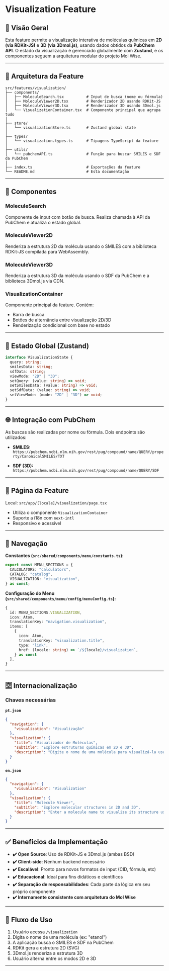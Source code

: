 # Visualization Feature

## 🎯 Visão Geral

Esta feature permite a visualização interativa de moléculas químicas em **2D (via RDKit-JS)** e **3D (via 3Dmol.js)**, usando dados obtidos da **PubChem API**. O estado da visualização é gerenciado globalmente com **Zustand**, e os componentes seguem a arquitetura modular do projeto Mol Wise.

---

## 🧱 Arquitetura da Feature

```
src/features/visualization/
├── components/
│   ├── MoleculeSearch.tsx          # Input de busca (nome ou fórmula)
│   ├── MoleculeViewer2D.tsx        # Renderizador 2D usando RDKit-JS
│   ├── MoleculeViewer3D.tsx        # Renderizador 3D usando 3Dmol.js
│   └── VisualizationContainer.tsx  # Componente principal que agrupa tudo
│
├── store/
│   └── visualizationStore.ts       # Zustand global state
│
├── types/
│   └── visualization.types.ts      # Tipagens TypeScript da feature
│
├── utils/
│   └── pubchemAPI.ts               # Função para buscar SMILES e SDF da PubChem
│
├── index.ts                        # Exportações da feature
└── README.md                       # Esta documentação
```

---

## 🧪 Componentes

### MoleculeSearch

Componente de input com botão de busca. Realiza chamada à API da PubChem e atualiza o estado global.

### MoleculeViewer2D

Renderiza a estrutura 2D da molécula usando o SMILES com a biblioteca RDKit-JS compilada para WebAssembly.

### MoleculeViewer3D

Renderiza a estrutura 3D da molécula usando o SDF da PubChem e a biblioteca 3Dmol.js via CDN.

### VisualizationContainer

Componente principal da feature. Contém:

- Barra de busca
- Botões de alternância entre visualização 2D/3D
- Renderização condicional com base no estado

---

## 🧠 Estado Global (Zustand)

```ts
interface VisualizationState {
  query: string;
  smilesData: string;
  sdfData: string;
  viewMode: "2D" | "3D";
  setQuery: (value: string) => void;
  setSmilesData: (value: string) => void;
  setSdfData: (value: string) => void;
  setViewMode: (mode: "2D" | "3D") => void;
}
```

---

## 🌐 Integração com PubChem

As buscas são realizadas por nome ou fórmula. Dois endpoints são utilizados:

- **SMILES:**  
  `https://pubchem.ncbi.nlm.nih.gov/rest/pug/compound/name/QUERY/property/CanonicalSMILES/TXT`

- **SDF (3D):**  
  `https://pubchem.ncbi.nlm.nih.gov/rest/pug/compound/name/QUERY/SDF`

---

## 📄 Página da Feature

Local: `src/app/[locale]/visualization/page.tsx`

- Utiliza o componente `VisualizationContainer`
- Suporte a i18n com `next-intl`
- Responsivo e acessível

---

## 🧭 Navegação

**Constantes (`src/shared/components/menu/constants.ts`):**

```ts
export const MENU_SECTIONS = {
  CALCULATORS: "calculators",
  CATALOG: "catalog",
  VISUALIZATION: "visualization",
} as const;
```

**Configuração do Menu (`src/shared/components/menu/config/menuConfig.ts`):**

```ts
{
  id: MENU_SECTIONS.VISUALIZATION,
  icon: Atom,
  translationKey: "navigation.visualization",
  items: [
    {
      icon: Atom,
      translationKey: "visualization.title",
      type: "link",
      href: (locale: string) => `/${locale}/visualization`,
    } as const
  ],
}
```

---

## 🈳 Internacionalização

### Chaves necessárias

**`pt.json`**

```json
{
  "navigation": {
    "visualization": "Visualização"
  },
  "visualization": {
    "title": "Visualizador de Moléculas",
    "subtitle": "Explore estruturas químicas em 2D e 3D",
    "description": "Digite o nome de uma molécula para visualizá-la usando dados da PubChem."
  }
}
```

**`en.json`**

```json
{
  "navigation": {
    "visualization": "Visualization"
  },
  "visualization": {
    "title": "Molecule Viewer",
    "subtitle": "Explore molecular structures in 2D and 3D",
    "description": "Enter a molecule name to visualize its structure using PubChem data."
  }
}
```

---

## ✅ Benefícios da Implementação

- **✔️ Open Source**: Uso de RDKit-JS e 3Dmol.js (ambas BSD)
- **✔️ Client-side**: Nenhum backend necessário
- **✔️ Escalável**: Pronto para novos formatos de input (CID, fórmula, etc)
- **✔️ Educacional**: Ideal para fins didáticos e científicos
- **✔️ Separação de responsabilidades**: Cada parte da lógica em seu próprio componente
- **✔️ Internamente consistente com arquitetura do Mol Wise**

---

## 🔄 Fluxo de Uso

1. Usuário acessa `/visualization`
2. Digita o nome de uma molécula (ex: "etanol")
3. A aplicação busca o SMILES e SDF na PubChem
4. RDKit gera a estrutura 2D (SVG)
5. 3Dmol.js renderiza a estrutura 3D
6. Usuário alterna entre os modos 2D e 3D

---
